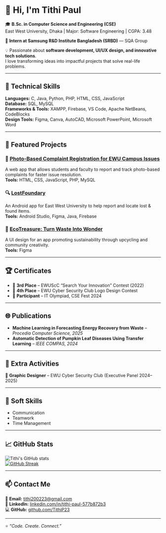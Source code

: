 # 👋 Hi, I'm Tithi Paul  

🎓 **B.Sc. in Computer Science and Engineering (CSE)**  
East West University, Dhaka | Major: Software Engineering | CGPA: 3.48  

💼 **Intern at Samsung R&D Institute Bangladesh (SRBD)** — SQA Group

💡 Passionate about **software development, UI/UX design, and innovative tech solutions**.  
I love transforming ideas into impactful projects that solve real-life problems.

---

## 🧠 Technical Skills

**Languages:** C, Java, Python, PHP, HTML, CSS, JavaScript  
**Database:** SQL, MySQL  
**Frameworks & Tools:** XAMPP, Firebase, VS Code, Apache NetBeans, CodeBlocks  
**Design Tools:** Figma, Canva, AutoCAD, Microsoft PowerPoint, Microsoft Word  

---

## 💼 Featured Projects

### 📸 [Photo-Based Complaint Registration for EWU Campus Issues](#)
A web app that allows students and faculty to report and track photo-based complaints for faster issue resolution.  
**Tools:** HTML, CSS, JavaScript, PHP, MySQL  

### 🔍 [LostFoundary](#)
An Android app for East West University to help report and locate lost & found items.  
**Tools:** Android Studio, Figma, Java, Firebase  

### 🌱 [EcoTreasure: Turn Waste Into Wonder](#)
A UI design for an app promoting sustainability through upcycling and community creativity.  
**Tools:** Figma  

---

## 🏆 Certificates

- 🥉 **3rd Place** – EWUScC “Search Your Innovation” Contest (2022)
- 🎨 **4th Place** – EWU Cyber Security Club Logo Design Contest 
- 🧠 **Participant** – IT Olympiad, CSE Fest 2024    

---

## 🌐 Publications

- **Machine Learning in Forecasting Energy Recovery from Waste** – *Procedia Computer Science, 2025*  
- **Automatic Detection of Pumpkin Leaf Diseases Using Transfer Learning** – *IEEE COMPAS, 2024*  

---

## 🤝 Extra Activities

🎨 **Graphic Designer** – EWU Cyber Security Club (Executive Panel 2024–2025)    

---

## 💬 Soft Skills
- Communication  
- Teamwork  
- Time Management  

---

## 📈 GitHub Stats

![Tithi's GitHub stats](https://github-readme-stats.vercel.app/api?username=TithiP23&show_icons=true&theme=tokyonight)   
[![GitHub Streak](https://streak-stats.demolab.com/?user=TithiP23&theme=tokyonight)](https://git.io/streak-stats)

---

## 📫 Contact Me

📧 **Email:** [tithi200223@gmail.com](mailto:tithi200223@gmail.com)  
🔗 **LinkedIn:** [linkedin.com/in/tithi-paul-577b872b3](https://www.linkedin.com/in/tithi-paul-577b872b3)  
💻 **GitHub:** [github.com/TithiP23](https://github.com/TithiP23)  

---

⭐ *“Code. Create. Connect.”*
